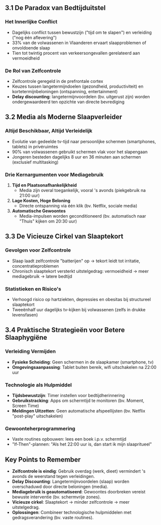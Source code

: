 ## 3.1 De Paradox van Bedtijduitstel

### Het Innerlijke Conflict

- Dagelijks conflict tussen bewustzijn ("tijd om te slapen") en verleiding ("nog één aflevering")
- 33% van de volwassenen in Vlaanderen ervaart slaapproblemen of onvoldoende slaap
- Tien tot twintig procent van verkeersongevallen gerelateerd aan vermoeidheid

### De Rol van Zelfcontrole

- Zelfcontrole geregeld in de prefrontale cortex
- Keuzes tussen langetermijndoelen (gezondheid, productiviteit) en kortetermijnbeloningen (ontspanning, entertainment)
- **Delay discounting**: langetermijnvoordelen (bv. uitgerust zijn) worden ondergewaardeerd ten opzichte van directe bevrediging

## 3.2 Media als Moderne Slaapverleider

### Altijd Beschikbaar, Altijd Verleidelijk

- Evolutie van gedeelde tv-tijd naar persoonlijke schermen (smartphones, tablets) in privéruimtes
- 90% van volwassenen gebruikt schermen vlak voor het slapengaan
- Jongeren besteden dagelijks 8 uur en 36 minuten aan schermen (exclusief multitasking)

### Drie Kernargumenten voor Mediagebruik

1. **Tijd en Plaatsonafhankelijkheid**
   - Media zijn overal toegankelijk, vooral 's avonds (piekgebruik na 21:00 uur)
2. **Lage Kosten, Hoge Beloning**
   - Directe ontspanning via één klik (bv. Netflix, sociale media)
3. **Automatische Gewoontes**
   - Media-impulsen worden geconditioneerd (bv. automatisch naar "Thuis" kijken om 20:30 uur)

## 3.3 De Vicieuze Cirkel van Slaaptekort

### Gevolgen voor Zelfcontrole

- Slaap laadt zelfcontrole "batterijen" op → tekort leidt tot irritatie, concentratieproblemen
- Chronisch slaaptekort versterkt uitstelgedrag: vermoeidheid → meer mediagebruik → latere bedtijd

### Statistieken en Risico's

- Verhoogd risico op hartziekten, depressies en obesitas bij structureel slaaptekort
- Tweeënhalf uur dagelijks tv-kijken bij volwassenen (zelfs in drukke levensfasen)

## 3.4 Praktische Strategieën voor Betere Slaaphygiëne

### Verleiding Vermijden

- **Fysieke Scheiding**: Geen schermen in de slaapkamer (smartphone, tv)
- **Omgevingsaanpassing**: Tablet buiten bereik, wifi uitschakelen na 22:00 uur

### Technologie als Hulpmiddel

- **Tijdsbewustzijn**: Timer instellen voor bedtijdherinnering
- **Gebruikstracking**: Apps om schermtijd te monitoren (bv. Moment, Screen Time)
- **Meldingen Uitzetten**: Geen automatische afspeellijsten (bv. Netflix "post-play" uitschakelen)

### Gewoonteherprogrammering

- Vaste routines opbouwen: lees een boek i.p.v. schermtijd
- "If-Then"-plannen: "Als het 22:00 uur is, dan start ik mijn slaapritueel"

## Key Points to Remember

- **Zelfcontrole is eindig**: Gebruik overdag (werk, dieet) vermindert 's avonds de weerstand tegen verleidingen.
- **Delay Discounting**: Langetermijnvoordelen (slaap) worden overschaduwd door directe beloningen (media).
- **Mediagebruik is geautomatiseerd**: Gewoontes doorbreken vereist bewuste interventie (bv. schermvrije zones).
- **Vicieuze cirkel**: Slaaptekort → minder zelfcontrole → meer uitstelgedrag.
- **Oplossingen**: Combineer technologische hulpmiddelen met gedragsverandering (bv. vaste routines).
